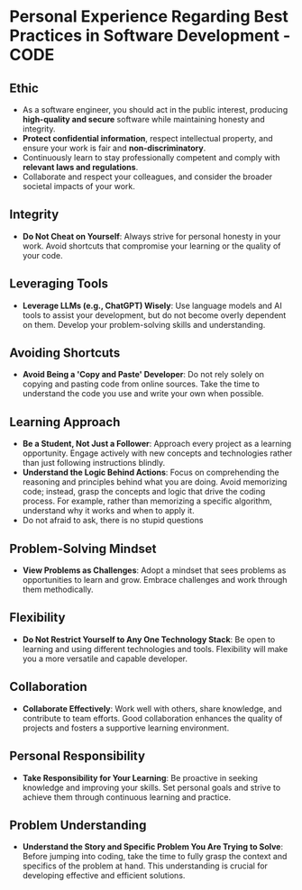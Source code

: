 
# Personal Experience Regarding Best Practices in Software Development - CODE

## Ethic
- As a software engineer, you should act in the public interest, producing **high-quality and secure** software while maintaining honesty and integrity. 
- **Protect confidential information**, respect intellectual property, and ensure your work is fair and **non-discriminatory**. 
- Continuously learn to stay professionally competent and comply with **relevant laws and regulations**. 
- Collaborate and respect your colleagues, and consider the broader societal impacts of your work.

## Integrity
- **Do Not Cheat on Yourself**: Always strive for personal honesty in your work. Avoid shortcuts that compromise your learning or the quality of your code.

## Leveraging Tools
- **Leverage LLMs (e.g., ChatGPT) Wisely**: Use language models and AI tools to assist your development, but do not become overly dependent on them. Develop your problem-solving skills and understanding.

## Avoiding Shortcuts
- **Avoid Being a 'Copy and Paste' Developer**: Do not rely solely on copying and pasting code from online sources. Take the time to understand the code you use and write your own when possible.

## Learning Approach
- **Be a Student, Not Just a Follower**: Approach every project as a learning opportunity. Engage actively with new concepts and technologies rather than just following instructions blindly.
- **Understand the Logic Behind Actions**: Focus on comprehending the reasoning and principles behind what you are doing. Avoid memorizing code; instead, grasp the concepts and logic that drive the coding process. For example, rather than memorizing a specific algorithm, understand why it works and when to apply it.
- Do not afraid to ask, there is no stupid questions

## Problem-Solving Mindset
- **View Problems as Challenges**: Adopt a mindset that sees problems as opportunities to learn and grow. Embrace challenges and work through them methodically.

## Flexibility
- **Do Not Restrict Yourself to Any One Technology Stack**: Be open to learning and using different technologies and tools. Flexibility will make you a more versatile and capable developer.

## Collaboration
- **Collaborate Effectively**: Work well with others, share knowledge, and contribute to team efforts. Good collaboration enhances the quality of projects and fosters a supportive learning environment.

## Personal Responsibility
- **Take Responsibility for Your Learning**: Be proactive in seeking knowledge and improving your skills. Set personal goals and strive to achieve them through continuous learning and practice.

## Problem Understanding
- **Understand the Story and Specific Problem You Are Trying to Solve**: Before jumping into coding, take the time to fully grasp the context and specifics of the problem at hand. This understanding is crucial for developing effective and efficient solutions.